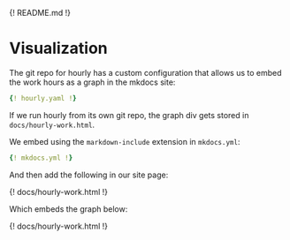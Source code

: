 {! README.md !}

# Visualization

The git repo for hourly has a custom configuration that allows us to embed
the work hours as a graph in the mkdocs site:
 
```yaml
{! hourly.yaml !}
```

If we run hourly from its own git repo, the graph div gets stored in
`docs/hourly-work.html`. 

We embed using the `markdown-include` extension in `mkdocs.yml`:

```yaml
{! mkdocs.yml !}
```

And then add the following in our site page:

\{! docs/hourly-work.html !\}

Which embeds the graph below:

{! docs/hourly-work.html !}